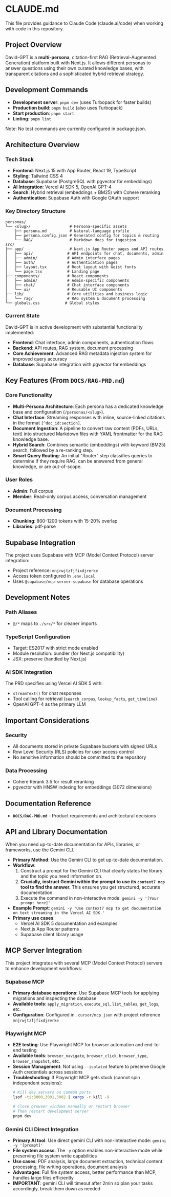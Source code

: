 # CLAUDE.md

This file provides guidance to Claude Code (claude.ai/code) when working with code in this repository.

## Project Overview

David-GPT is a **multi-persona**, citation-first RAG (Retrieval-Augmented Generation) platform built with Next.js. It allows different personas to answer questions using their own curated knowledge bases, with transparent citations and a sophisticated hybrid retrieval strategy.

## Development Commands

- **Development server**: `pnpm dev` (uses Turbopack for faster builds)
- **Production build**: `pnpm build` (also uses Turbopack)
- **Start production**: `pnpm start`  
- **Linting**: `pnpm lint`

Note: No test commands are currently configured in package.json.

## Architecture Overview

### Tech Stack
- **Frontend**: Next.js 15 with App Router, React 19, TypeScript
- **Styling**: Tailwind CSS 4
- **Database**: Supabase (PostgreSQL with pgvector for embeddings)
- **AI Integration**: Vercel AI SDK 5, OpenAI GPT-4
- **Search**: Hybrid retrieval (embeddings + BM25) with Cohere reranking
- **Authentication**: Supabase Auth with Google OAuth support

### Key Directory Structure
```
personas/
└── <slug>/                 # Persona-specific assets
    ├── persona.md          # Natural-language profile
    ├── persona.config.json # Generated config for topics & routing
    └── RAG/                # Markdown docs for ingestion
src/
├── app/                    # Next.js App Router pages and API routes
│   ├── api/               # API endpoints for chat, documents, admin
│   ├── admin/             # Admin interface pages
│   ├── auth/              # Authentication pages
│   ├── layout.tsx         # Root layout with Geist fonts
│   └── page.tsx           # Landing page
├── components/            # React components
│   ├── admin/             # Admin-specific components
│   ├── chat/              # Chat interface components
│   └── ui/                # Reusable UI components
├── lib/                   # Core utilities and business logic
│   └── rag/               # RAG system & document processing
└── globals.css           # Global styles
```

### Current State
David-GPT is in active development with substantial functionality implemented:
- **Frontend**: Chat interface, admin components, authentication flows
- **Backend**: API routes, RAG system, document processing
- **Core Achievement**: Advanced RAG metadata injection system for improved query accuracy
- **Database**: Supabase integration with pgvector for embeddings

## Key Features (From `DOCS/RAG-PRD.md`)

### Core Functionality
- **Multi-Persona Architecture**: Each persona has a dedicated knowledge base and configuration (`/personas/<slug>`).
- **Chat Interface**: Streaming responses with inline, source-linked citations in the format `[^doc_id:section]`.
- **Document Ingestion**: A pipeline to convert raw content (PDFs, URLs, text) into structured Markdown files with YAML frontmatter for the RAG knowledge base.
- **Hybrid Search**: Combines semantic (embeddings) with keyword (BM25) search, followed by a re-ranking step.
- **Smart Query Routing**: An initial "Router" step classifies queries to determine if they require RAG, can be answered from general knowledge, or are out-of-scope.

### User Roles
- **Admin**: Full corpus
- **Member**: Read-only corpus access, conversation management  

### Document Processing
- **Chunking**: 800-1200 tokens with 15-20% overlap
- **Libraries**: pdf-parse

## Supabase Integration

The project uses Supabase with MCP (Model Context Protocol) server integration:
- Project reference: `mnjrwjtzfjfixdjrerke`
- Access token configured in `.env.local`
- Uses `@supabase/mcp-server-supabase` for database operations

## Development Notes

### Path Aliases
- `@/*` maps to `./src/*` for cleaner imports

### TypeScript Configuration
- Target: ES2017 with strict mode enabled
- Module resolution: bundler (for Next.js compatibility)
- JSX: preserve (handled by Next.js)

### AI SDK Integration
The PRD specifies using Vercel AI SDK 5 with:
- `streamText()` for chat responses
- Tool calling for retrieval (`search_corpus`, `lookup_facts`, `get_timeline`)
- OpenAI GPT-4 as the primary LLM

## Important Considerations

### Security
- All documents stored in private Supabase buckets with signed URLs
- Row Level Security (RLS) policies for user access control
- No sensitive information should be committed to the repository

### Data Processing
- Cohere Rerank 3.5 for result reranking
- pgvector with HNSW indexing for embeddings (3072 dimensions)

## Documentation Reference
- **`DOCS/RAG-PRD.md`** - Product requirements and architectural decisions

## API and Library Documentation

When you need up-to-date documentation for APIs, libraries, or frameworks, use the Gemini CLI.

- **Primary Method**: Use the Gemini CLI to get up-to-date documentation.
- **Workflow**:
  1. Construct a prompt for the Gemini CLI that clearly states the library and the topic you need information on.
  2. **Crucially, instruct Gemini within the prompt to use its `context7 mcp` tool to find the answer.** This ensures you get structured, accurate documentation.
  3. Execute the command in non-interactive mode: `gemini -y '[Your prompt here]'`
- **Example Prompt**: `gemini -y 'Use context7 mcp to get documentation on text streaming in the Vercel AI SDK.'`
- **Primary use cases**:
  - Vercel AI SDK 5 documentation and examples
  - Next.js App Router patterns
  - Supabase client library usage

## MCP Server Integration

This project integrates with several MCP (Model Context Protocol) servers to enhance development workflows:

### Supabase MCP
- **Primary database operations**: Use Supabase MCP tools for applying migrations and inspecting the database
- **Available tools**: `apply_migration`, `execute_sql`, `list_tables`, `get_logs`, etc.
- **Configuration**: Configured in `.cursor/mcp.json` with project reference `mnjrwjtzfjfixdjrerke`

### Playwright MCP
- **E2E testing**: Use Playwright MCP for browser automation and end-to-end testing
- **Available tools**: `browser_navigate`, `browser_click`, `browser_type`, `browser_snapshot`, etc.
- **Session Management**: Not using `--isolated` feature to preserve Google Auth credentials across sessions
- **Troubleshooting**: If Playwright MCP gets stuck (cannot spin independent sessions):
  ```bash
  # Kill dev servers on common ports
  lsof -ti:3000,3001,3002 | xargs -r kill -9
  
  # Close browser windows manually or restart browser
  # Then restart development server
  pnpm dev
  ```
### Gemini CLI Direct Integration
- **Primary AI tool**: Use direct gemini CLI with non-interactive mode: `gemini -y '[prompt]'`
- **File system access**: The `-y` option enables non-interactive mode while preserving file system write capabilities
- **Use cases**: PDF analysis, large document extraction, technical content processing, file writing operations, document analysis
- **Advantages**: Full file system access, better performance than MCP, handles large files efficiently
- **IMPORTANT**: gemini CLI will timeout after 2min so plan your tasks accordingly, break them down as needed

